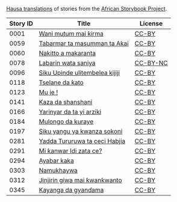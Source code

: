 [Hausa translations](http://africanstorybook.org/language/hausa) of stories from the [African Storybook Project](http://africanstorybook.org).

Story ID | Title | License
-------- | ----- | -------
0001 | [Wani mutum mai ƙirma](http://africanstorybook.org/stories/wani-mutum-mai-ƙirma) | [CC-BY](https://creativecommons.org/licenses/by/3.0/)
0059 | [Tabarmar ta masumman ta Akai](http://africanstorybook.org/stories/tabarmar-ta-masumman-ta-akai) | [CC-BY](https://creativecommons.org/licenses/by/3.0/)
0060 | [Nakitto a makaranta](http://africanstorybook.org/stories/nakitto-makaranta) | [CC-BY](https://creativecommons.org/licenses/by/4.0/)
0078 | [Labarin wata saniya](http://africanstorybook.org/stories/labarin-wata-saniya-3) | [CC-BY-NC](http://creativecommons.org/licenses/by-nc/3.0/)
0096 | [Siku Upinde ulitembelea kijiji](http://africanstorybook.org/stories/siku-upinde-ulitembelea-kijiji) | [CC-BY](https://creativecommons.org/licenses/by/4.0/)
0118 | [Tselane da ƙato](http://africanstorybook.org/stories/tselane-da-ƙato) | [CC-BY](https://creativecommons.org/licenses/by/3.0/)
0123 | [Mu je !](http://africanstorybook.org/stories/mu-je) | [CC-BY](https://creativecommons.org/licenses/by/3.0/)
0141 | [Kaza da shanshani](http://africanstorybook.org/stories/kaza-da-shanshani-0) | [CC-BY](https://creativecommons.org/licenses/by/3.0/)
0166 | [Yarinyar da ta yi arziki](http://africanstorybook.org/stories/yarinyar-da-ta-yi-arziki-1) | [CC-BY](https://creativecommons.org/licenses/by/3.0/)
0184 | [Mulongo da kuraye](http://africanstorybook.org/stories/mulongo-da-kuraye) | [CC-BY](https://creativecommons.org/licenses/by/3.0/)
0197 | [Siku yangu ya kwanza sokoni](http://africanstorybook.org/stories/siku-yangu-ya-kwanza-sokoni) | [CC-BY](https://creativecommons.org/licenses/by/3.0/)
0281 | [Yadda Tururuwa ta ceci Habjia](http://africanstorybook.org/stories/yadda-tururuwa-ta-ceci-habjia-0) | [CC-BY](https://creativecommons.org/licenses/by/3.0/)
0291 | [Mi ƙanwar Idi zata ce?](http://africanstorybook.org/stories/mi-ƙanwar-idi-zata-ce-0) | [CC-BY](https://creativecommons.org/licenses/by/3.0/)
0294 | [Ayabar kaka](http://africanstorybook.org/stories/ayabar-kaka-0) | [CC-BY](https://creativecommons.org/licenses/by/3.0/)
0303 | [Namukhaywa](http://africanstorybook.org/stories/namukhaywa-5) | [CC-BY](https://creativecommons.org/licenses/by/3.0/)
0312 | [Jinjirin giwa mai ƙwanƙwanto](http://africanstorybook.org/stories/jinjirin-giwa-mai-ƙwanƙwanto) | [CC-BY](https://creativecommons.org/licenses/by/3.0/)
0345 | [Kayanga da gyanɗama](http://africanstorybook.org/stories/la-gourde-de-khayanga) | [CC-BY](https://creativecommons.org/licenses/by/3.0/)
